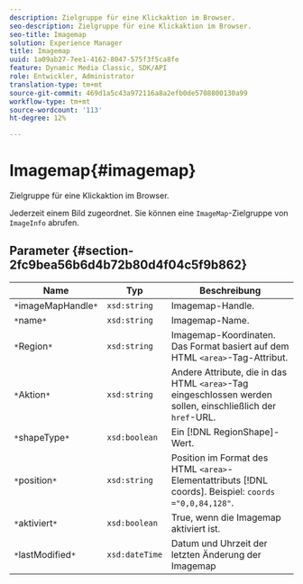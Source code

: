 ```yaml
---
description: Zielgruppe für eine Klickaktion im Browser.
seo-description: Zielgruppe für eine Klickaktion im Browser.
seo-title: Imagemap
solution: Experience Manager
title: Imagemap
uuid: 1a09ab27-7ee1-4162-8047-575f3f5ca8fe
feature: Dynamic Media Classic, SDK/API
role: Entwickler, Administrator
translation-type: tm+mt
source-git-commit: 469d1a5c43a972116a8a2efb0de5708800130a99
workflow-type: tm+mt
source-wordcount: '113'
ht-degree: 12%

---
```



# Imagemap{#imagemap}

Zielgruppe für eine Klickaktion im Browser.

Jederzeit einem Bild zugeordnet. Sie können eine `ImageMap`-Zielgruppe von `ImageInfo` abrufen.

## Parameter {#section-2fc9bea56b6d4b72b80d4f04c5f9b862}

| Name | Typ | Beschreibung |
|---|---|---|
| `*`imageMapHandle`*` | `xsd:string` | Imagemap-Handle. |
| `*`name`*` | `xsd:string` | Imagemap-Name. |
| `*`Region`*` | `xsd:string` | Imagemap-Koordinaten. Das Format basiert auf dem HTML `<area>`-Tag-Attribut. |
| `*`Aktion`*` | `xsd:string` | Andere Attribute, die in das HTML `<area>`-Tag eingeschlossen werden sollen, einschließlich der `href`-URL. |
| `*`shapeType`*` | `xsd:boolean` | Ein [!DNL RegionShape]-Wert. |
| `*`position`*` | `xsd:string` | Position im Format des HTML `<area>`-Elementattributs [!DNL coords]. Beispiel: `coords ="0,0,84,128"`. |
| `*`aktiviert`*` | `xsd:boolean` | True, wenn die Imagemap aktiviert ist. |
| `*`lastModified`*` | `xsd:dateTime` | Datum und Uhrzeit der letzten Änderung der Imagemap |

